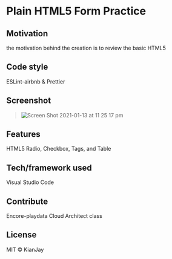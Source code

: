 <h1>Plain HTML5 Form Practice</h1>


<h2> Motivation</h2>
the motivation behind the creation is to review the basic HTML5 

<h2>Code style</h2>
ESLint-airbnb & Prettier

Screenshot
-------------

> ![Screen Shot 2021-01-13 at 11 25 17 pm](https://user-images.githubusercontent.com/54985943/104467440-aba70700-55f9-11eb-9dc2-a9fcce9503ad.png)

<h2>Features </h2>
HTML5 Radio, Checkbox, Tags, and Table

<h2>Tech/framework used</h2>
Visual Studio Code

<h2>Contribute</h2>
Encore-playdata Cloud Architect class

<h2>License</h2>
MIT © KianJay
